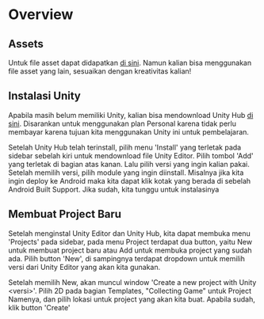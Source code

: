 # Overview

## Assets

Untuk file asset dapat didapatkan [di sini](https://drive.google.com/drive/folders/1UVM0sMOaEe8TRp0bbwzogi2t9c90_Bcm?usp=sharing). Namun kalian bisa menggunakan file asset yang lain, sesuaikan dengan kreativitas kalian! 

## Instalasi Unity

Apabila masih belum memiliki Unity, kalian bisa mendownload Unity Hub [di sini](https://unity3d.com/get-unity/download). Disarankan untuk menggunakan plan Personal karena tidak perlu membayar karena tujuan kita menggunakan Unity ini untuk pembelajaran. 

Setelah Unity Hub telah terinstall, pilih menu 'Install' yang terletak pada sidebar sebelah kiri untuk mendownload file Unity Editor. Pilih  tombol 'Add' yang terletak di bagian atas kanan. Lalu pilih versi yang ingin kalian pakai. Setelah memilih versi, pilih module yang ingin diinstall. Misalnya jika kita ingin deploy ke Android maka kita dapat klik kotak yang berada di sebelah Android Built Support. Jika sudah, kita tunggu untuk instalasinya

## Membuat Project Baru

Setelah menginstal Unity Editor dan Unity Hub, kita dapat membuka menu 'Projects' pada sidebar, pada menu Project terdapat dua button, yaitu New untuk membuat project baru atau Add untuk membuka project yang sudah ada. Pilih button 'New', di sampingnya terdapat dropdown untuk memilih versi dari Unity Editor yang akan kita gunakan.

Setelah memilih New, akan muncul window 'Create a new project with Unity &lt;versi&gt;'. Pilih 2D pada bagian Templates, "Collecting Game" untuk Project Namenya, dan pilih lokasi untuk project yang akan kita buat. Apabila sudah, klik button 'Create'


